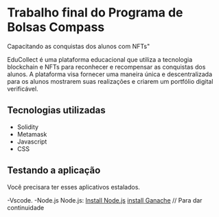 
# Trabalho final do Programa de Bolsas Compass
 Capacitando as conquistas dos alunos com NFTs"


EduCollect é uma plataforma educacional que utiliza a tecnologia blockchain e NFTs para reconhecer e recompensar as conquistas dos alunos. A plataforma visa fornecer uma maneira única e descentralizada para os alunos mostrarem suas realizações e criarem um portfólio digital verificável.


## Tecnologias utilizadas
- Solidity
- Metamask
- Javascript
- CSS

## Testando a aplicação
Você precisara ter esses aplicativos estalados.

-Vscode.
-Node.js
 Node.js: [Install Node.js](https://nodejs.org/)
 [install Ganache](https://trufflesuite.com/ganache/)
// Para dar continuidade 
